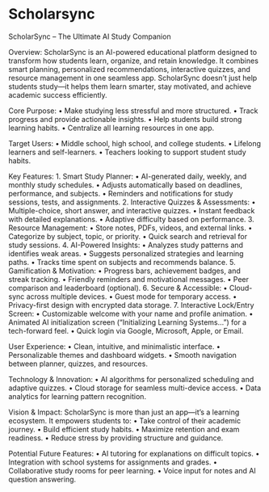# Scholarsync
ScholarSync – The Ultimate AI Study Companion

Overview:
ScholarSync is an AI-powered educational platform designed to transform how students learn, organize, and retain knowledge. It combines smart planning, personalized recommendations, interactive quizzes, and resource management in one seamless app. ScholarSync doesn’t just help students study—it helps them learn smarter, stay motivated, and achieve academic success efficiently.

Core Purpose:
	•	Make studying less stressful and more structured.
	•	Track progress and provide actionable insights.
	•	Help students build strong learning habits.
	•	Centralize all learning resources in one app.

Target Users:
	•	Middle school, high school, and college students.
	•	Lifelong learners and self-learners.
	•	Teachers looking to support student study habits.

Key Features:
	1.	Smart Study Planner:
	•	AI-generated daily, weekly, and monthly study schedules.
	•	Adjusts automatically based on deadlines, performance, and subjects.
	•	Reminders and notifications for study sessions, tests, and assignments.
	2.	Interactive Quizzes & Assessments:
	•	Multiple-choice, short answer, and interactive quizzes.
	•	Instant feedback with detailed explanations.
	•	Adaptive difficulty based on performance.
	3.	Resource Management:
	•	Store notes, PDFs, videos, and external links.
	•	Categorize by subject, topic, or priority.
	•	Quick search and retrieval for study sessions.
	4.	AI-Powered Insights:
	•	Analyzes study patterns and identifies weak areas.
	•	Suggests personalized strategies and learning paths.
	•	Tracks time spent on subjects and recommends balance.
	5.	Gamification & Motivation:
	•	Progress bars, achievement badges, and streak tracking.
	•	Friendly reminders and motivational messages.
	•	Peer comparison and leaderboard (optional).
	6.	Secure & Accessible:
	•	Cloud-sync across multiple devices.
	•	Guest mode for temporary access.
	•	Privacy-first design with encrypted data storage.
	7.	Interactive Lock/Entry Screen:
	•	Customizable welcome with your name and profile animation.
	•	Animated AI initialization screen (“Initializing Learning Systems…”) for a tech-forward feel.
	•	Quick login via Google, Microsoft, Apple, or Email.

User Experience:
	•	Clean, intuitive, and minimalistic interface.
	•	Personalizable themes and dashboard widgets.
	•	Smooth navigation between planner, quizzes, and resources.

Technology & Innovation:
	•	AI algorithms for personalized scheduling and adaptive quizzes.
	•	Cloud storage for seamless multi-device access.
	•	Data analytics for learning pattern recognition.

Vision & Impact:
ScholarSync is more than just an app—it’s a learning ecosystem. It empowers students to:
	•	Take control of their academic journey.
	•	Build efficient study habits.
	•	Maximize retention and exam readiness.
	•	Reduce stress by providing structure and guidance.

Potential Future Features:
	•	AI tutoring for explanations on difficult topics.
	•	Integration with school systems for assignments and grades.
	•	Collaborative study rooms for peer learning.
	•	Voice input for notes and AI question answering.
